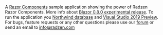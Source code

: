 A [Razor Components](https://docs.microsoft.com/en-us/aspnet/core/razor-components/components?view=aspnetcore-3.0) sample application showing the power of Radzen Razor Components. More info about [Blazor 0.8.0 experimental release](https://blogs.msdn.microsoft.com/webdev/2019/02/05/blazor-0-8-0-experimental-release-now-available/). To run the application you [Northwind database](https://docs.microsoft.com/en-us/dotnet/framework/data/adonet/sql/linq/downloading-sample-databases) and [Visual Studio 2019 Preview](https://visualstudio.microsoft.com/vs/preview/).
For bugs, feature requests or any other questions please use our [forum](http://forum.radzen.com/) or send an email to info@radzen.com